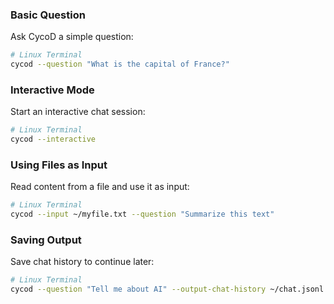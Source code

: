 ### Basic Question

Ask CycoD a simple question:

```bash
# Linux Terminal
cycod --question "What is the capital of France?"
```

### Interactive Mode

Start an interactive chat session:

```bash
# Linux Terminal
cycod --interactive
```

### Using Files as Input

Read content from a file and use it as input:

```bash
# Linux Terminal
cycod --input ~/myfile.txt --question "Summarize this text"
```

### Saving Output

Save chat history to continue later:

```bash
# Linux Terminal
cycod --question "Tell me about AI" --output-chat-history ~/chat.jsonl
```
